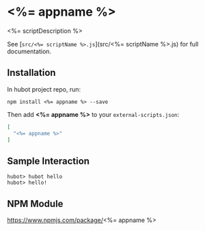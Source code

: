 # <%= appname %>

<%= scriptDescription %>

See [`src/<%= scriptName %>.js`](src/<%= scriptName %>.js) for full documentation.

## Installation

In hubot project repo, run:

`npm install <%= appname %> --save`

Then add **<%= appname %>** to your `external-scripts.json`:

```json
[
  "<%= appname %>"
]
```

## Sample Interaction

```
hubot> hubot hello
hubot> hello!
```

## NPM Module

https://www.npmjs.com/package/<%= appname %>
